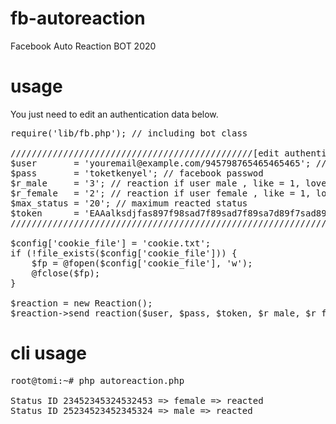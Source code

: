 # fb-autoreaction

Facebook Auto Reaction BOT 2020

# usage

You just need to edit an authentication data below.

<pre>
require('lib/fb.php'); // including bot class

//////////////////////////////////////////////[edit authentication here]///////////////////////////////////////////
$user		= 'youremail@example.com/945798765465465465'; // facebook username / email
$pass 		= 'toketkenyel'; // facebook passwod
$r_male		= '3'; // reaction if user male , like = 1, love = 2, wow = 3, haha = 4, sad = 7, angry = 8
$r_female	= '2'; // reaction if user female , like = 1, love = 2, wow = 3, haha = 4, sad = 7, angry = 8
$max_status	= '20'; // maximum reacted status
$token 		= 'EAAalksdjfas897f98sad7f89sad7f89sa7d89f7sad89f789sadf';
///////////////////////////////////////////////////////////////////////////////////////////////////////////////////

$config['cookie_file'] = 'cookie.txt';
if (!file_exists($config['cookie_file'])) {
    $fp = @fopen($config['cookie_file'], 'w');
    @fclose($fp);
}

$reaction = new Reaction();
$reaction->send_reaction($user, $pass, $token, $r_male, $r_female, $max_status);
</pre>

# cli usage

<pre>
root@tomi:~# php autoreaction.php

Status ID 23452345324532453 => female => reacted
Status ID 25234523452345324 => male => reacted

</pre>
